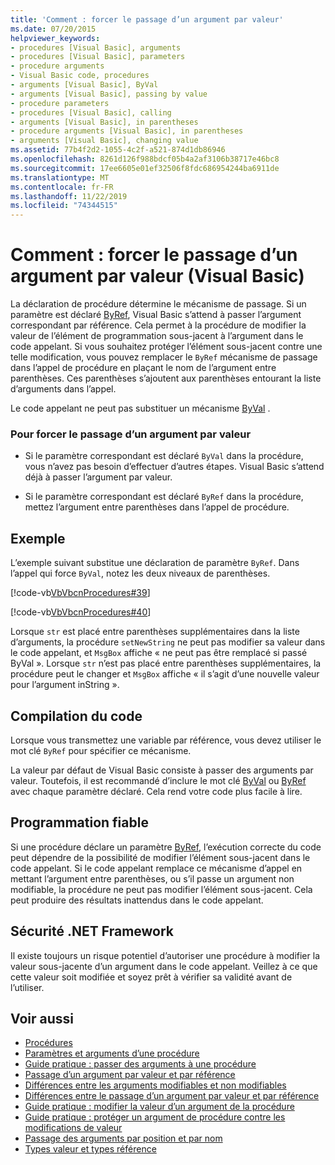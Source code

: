 ```yaml
---
title: 'Comment : forcer le passage d’un argument par valeur'
ms.date: 07/20/2015
helpviewer_keywords:
- procedures [Visual Basic], arguments
- procedures [Visual Basic], parameters
- procedure arguments
- Visual Basic code, procedures
- arguments [Visual Basic], ByVal
- arguments [Visual Basic], passing by value
- procedure parameters
- procedures [Visual Basic], calling
- arguments [Visual Basic], in parentheses
- procedure arguments [Visual Basic], in parentheses
- arguments [Visual Basic], changing value
ms.assetid: 77b4f2d2-1055-4c2f-a521-874d1db86946
ms.openlocfilehash: 8261d126f988bdcf05b4a2af3106b38717e46bc8
ms.sourcegitcommit: 17ee6605e01ef32506f8fdc686954244ba6911de
ms.translationtype: MT
ms.contentlocale: fr-FR
ms.lasthandoff: 11/22/2019
ms.locfileid: "74344515"
---
```

# <a name="how-to-force-an-argument-to-be-passed-by-value-visual-basic"></a>Comment : forcer le passage d’un argument par valeur (Visual Basic)
La déclaration de procédure détermine le mécanisme de passage. Si un paramètre est déclaré [ByRef](../../../../visual-basic/language-reference/modifiers/byref.md), Visual Basic s’attend à passer l’argument correspondant par référence. Cela permet à la procédure de modifier la valeur de l’élément de programmation sous-jacent à l’argument dans le code appelant. Si vous souhaitez protéger l’élément sous-jacent contre une telle modification, vous pouvez remplacer le `ByRef` mécanisme de passage dans l’appel de procédure en plaçant le nom de l’argument entre parenthèses. Ces parenthèses s’ajoutent aux parenthèses entourant la liste d’arguments dans l’appel.  
  
 Le code appelant ne peut pas substituer un mécanisme [ByVal](../../../../visual-basic/language-reference/modifiers/byval.md) .  
  
### <a name="to-force-an-argument-to-be-passed-by-value"></a>Pour forcer le passage d’un argument par valeur  
  
- Si le paramètre correspondant est déclaré `ByVal` dans la procédure, vous n’avez pas besoin d’effectuer d’autres étapes. Visual Basic s’attend déjà à passer l’argument par valeur.  
  
- Si le paramètre correspondant est déclaré `ByRef` dans la procédure, mettez l’argument entre parenthèses dans l’appel de procédure.  
  
## <a name="example"></a>Exemple  
 L’exemple suivant substitue une déclaration de paramètre `ByRef`. Dans l’appel qui force `ByVal`, notez les deux niveaux de parenthèses.  
  
 [!code-vb[VbVbcnProcedures#39](~/samples/snippets/visualbasic/VS_Snippets_VBCSharp/VbVbcnProcedures/VB/Class1.vb#39)]  
  
 [!code-vb[VbVbcnProcedures#40](~/samples/snippets/visualbasic/VS_Snippets_VBCSharp/VbVbcnProcedures/VB/Class1.vb#40)]  
  
 Lorsque `str` est placé entre parenthèses supplémentaires dans la liste d’arguments, la procédure `setNewString` ne peut pas modifier sa valeur dans le code appelant, et `MsgBox` affiche « ne peut pas être remplacé si passé ByVal ». Lorsque `str` n’est pas placé entre parenthèses supplémentaires, la procédure peut le changer et `MsgBox` affiche « il s’agit d’une nouvelle valeur pour l’argument inString ».  
  
## <a name="compiling-the-code"></a>Compilation du code  
 Lorsque vous transmettez une variable par référence, vous devez utiliser le mot clé `ByRef` pour spécifier ce mécanisme.  
  
 La valeur par défaut de Visual Basic consiste à passer des arguments par valeur. Toutefois, il est recommandé d’inclure le mot clé [ByVal](../../../../visual-basic/language-reference/modifiers/byval.md) ou [ByRef](../../../../visual-basic/language-reference/modifiers/byref.md) avec chaque paramètre déclaré. Cela rend votre code plus facile à lire.  
  
## <a name="robust-programming"></a>Programmation fiable  
 Si une procédure déclare un paramètre [ByRef](../../../../visual-basic/language-reference/modifiers/byref.md), l’exécution correcte du code peut dépendre de la possibilité de modifier l’élément sous-jacent dans le code appelant. Si le code appelant remplace ce mécanisme d’appel en mettant l’argument entre parenthèses, ou s’il passe un argument non modifiable, la procédure ne peut pas modifier l’élément sous-jacent. Cela peut produire des résultats inattendus dans le code appelant.  
  
## <a name="net-framework-security"></a>Sécurité .NET Framework  
 Il existe toujours un risque potentiel d’autoriser une procédure à modifier la valeur sous-jacente d’un argument dans le code appelant. Veillez à ce que cette valeur soit modifiée et soyez prêt à vérifier sa validité avant de l’utiliser.  
  
## <a name="see-also"></a>Voir aussi

- [Procédures](./index.md)
- [Paramètres et arguments d’une procédure](./procedure-parameters-and-arguments.md)
- [Guide pratique : passer des arguments à une procédure](./how-to-pass-arguments-to-a-procedure.md)
- [Passage d’un argument par valeur et par référence](./passing-arguments-by-value-and-by-reference.md)
- [Différences entre les arguments modifiables et non modifiables](./differences-between-modifiable-and-nonmodifiable-arguments.md)
- [Différences entre le passage d’un argument par valeur et par référence](./differences-between-passing-an-argument-by-value-and-by-reference.md)
- [Guide pratique : modifier la valeur d’un argument de la procédure](./how-to-change-the-value-of-a-procedure-argument.md)
- [Guide pratique : protéger un argument de procédure contre les modifications de valeur](./how-to-protect-a-procedure-argument-against-value-changes.md)
- [Passage des arguments par position et par nom](./passing-arguments-by-position-and-by-name.md)
- [Types valeur et types référence](../../../../visual-basic/programming-guide/language-features/data-types/value-types-and-reference-types.md)
